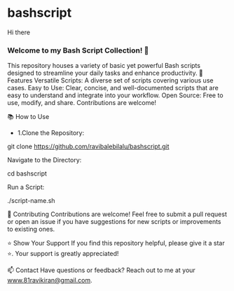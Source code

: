 # bashscript
Hi there


 ### Welcome to my Bash Script Collection! 🚀

This repository houses a variety of basic yet powerful Bash scripts designed to streamline your daily tasks and enhance productivity. 
🌟 Features
Versatile Scripts: A diverse set of scripts covering various use cases.
Easy to Use: Clear, concise, and well-documented scripts that are easy to understand and integrate into your workflow.
Open Source: Free to use, modify, and share. Contributions are welcome!
 
📚 How to Use
- <p>1.Clone the Repository:</p>

 
git clone  https://github.com/ravibalebilalu/bashscript.git


<p>Navigate to the Directory:</p>

 
cd bashscript


<p>Run a Script:</p>

 
./script-name.sh


🌱 Contributing
Contributions are welcome! Feel free to submit a pull request or open an issue if you have suggestions for new scripts or improvements to existing ones.

⭐️ Show Your Support
If you find this repository helpful, please give it a star ⭐️. Your support is greatly appreciated!

📫 Contact
Have questions or feedback? Reach out to me at your www.81ravikiran@gmail.com.

